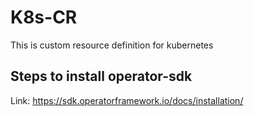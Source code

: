 # K8s-CR

This is custom resource definition for kubernetes

## Steps to install operator-sdk

Link: https://sdk.operatorframework.io/docs/installation/
